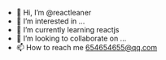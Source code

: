 - 👋 Hi, I’m @reactleaner
- 👀 I’m interested in ...
- 🌱 I’m currently learning reactjs
- 💞️ I’m looking to collaborate on ...
- 📫 How to reach me 654654655@qq.com

<!---
reactleaner/reactleaner is a ✨ special ✨ repository because its `README.md` (this file) appears on your GitHub profile.
You can click the Preview link to take a look at your changes.
--->
